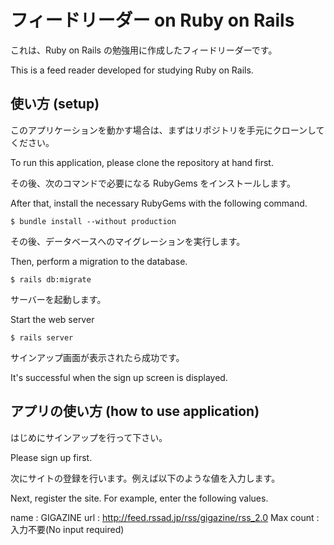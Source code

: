 # フィードリーダー on Ruby on Rails 

これは、Ruby on Rails の勉強用に作成したフィードリーダーです。

This is a feed reader developed for studying Ruby on Rails.


## 使い方 (setup)

このアプリケーションを動かす場合は、まずはリポジトリを手元にクローンしてください。

To run this application, please clone the repository at hand first.

その後、次のコマンドで必要になる RubyGems をインストールします。

After that, install the necessary RubyGems with the following command.

```
$ bundle install --without production
```

その後、データベースへのマイグレーションを実行します。

Then, perform a migration to the database.

```
$ rails db:migrate
```

サーバーを起動します。

Start the web server

```
$ rails server
```

サインアップ画面が表示されたら成功です。

It's successful when the sign up screen is displayed.


## アプリの使い方 (how to use application)


はじめにサインアップを行って下さい。

Please sign up first.

次にサイトの登録を行います。例えば以下のような値を入力します。

Next, register the site. For example, enter the following values.

name : GIGAZINE
url : http://feed.rssad.jp/rss/gigazine/rss_2.0
Max count : 入力不要(No input required)